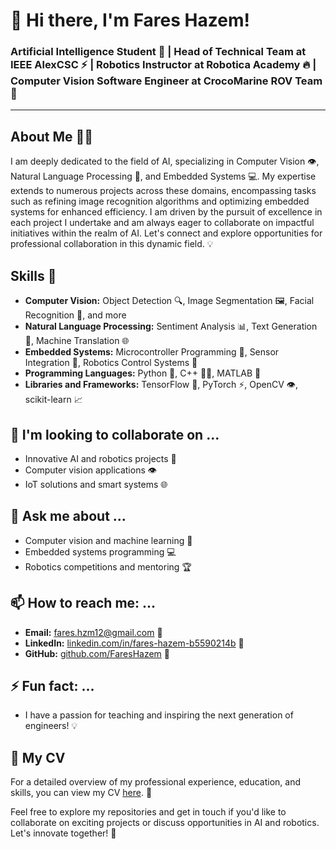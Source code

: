 # 👋 Hi there, I'm Fares Hazem! 

### Artificial Intelligence Student 🤖 | Head of Technical Team at IEEE AlexCSC ⚡ | Robotics Instructor at Robotica Academy 🔥 | Computer Vision Software Engineer at CrocoMarine ROV Team 🐊

---

## About Me 🙋‍♂️

I am deeply dedicated to the field of AI, specializing in Computer Vision 👁️, Natural Language Processing 💬, and Embedded Systems 💻. My expertise extends to numerous projects across these domains, encompassing tasks such as refining image recognition algorithms and optimizing embedded systems for enhanced efficiency. I am driven by the pursuit of excellence in each project I undertake and am always eager to collaborate on impactful initiatives within the realm of AI. Let's connect and explore opportunities for professional collaboration in this dynamic field. 💡

## Skills 💪

- **Computer Vision:** Object Detection 🔍, Image Segmentation 🖼️, Facial Recognition 👤, and more
- **Natural Language Processing:** Sentiment Analysis 📊, Text Generation 📝, Machine Translation 🌐
- **Embedded Systems:** Microcontroller Programming 🤖, Sensor Integration 📡, Robotics Control Systems 🔩
- **Programming Languages:** Python 🐍, C++ 👨‍💻, MATLAB 📐
- **Libraries and Frameworks:** TensorFlow 🧠, PyTorch ⚡, OpenCV 👁️, scikit-learn 📈

## 👯 I'm looking to collaborate on ...

- Innovative AI and robotics projects 🚀
- Computer vision applications 👁️
- IoT solutions and smart systems 🌐

## 💬 Ask me about ...

- Computer vision and machine learning 🤖
- Embedded systems programming 💻
- Robotics competitions and mentoring 🏆

## 📫 How to reach me: ...

- **Email:** [fares.hzm12@gmail.com](mailto:fares.hzm12@gmail.com) 📧
- **LinkedIn:** [linkedin.com/in/fares-hazem-b5590214b](https://linkedin.com/in/fares-hazem-b5590214b) 💼
- **GitHub:** [github.com/FaresHazem](https://github.com/FaresHazem) 🐙

## ⚡ Fun fact: ...

- I have a passion for teaching and inspiring the next generation of engineers! 💡

## 📄 My CV

For a detailed overview of my professional experience, education, and skills, you can view my CV [here](https://drive.google.com/file/d/19JaYTwK0WVJSkjj1P4VzBrzRdAEVFGrW/view?usp=drivesdk). 📝

Feel free to explore my repositories and get in touch if you'd like to collaborate on exciting projects or discuss opportunities in AI and robotics. Let's innovate together! 🚀
